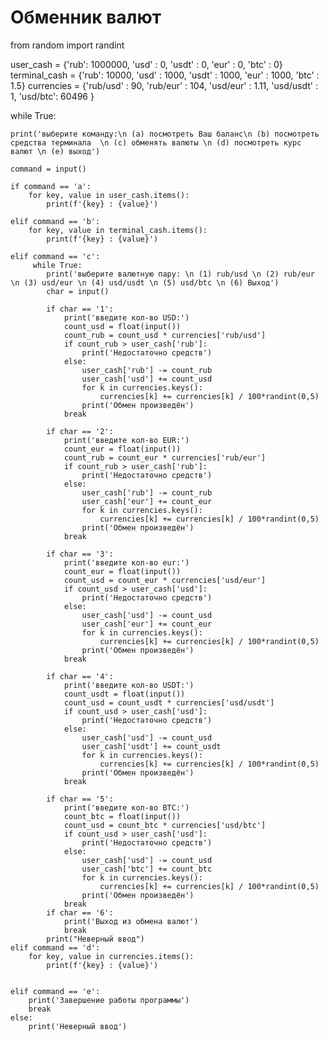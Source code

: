 # Обменник валют

from random import randint
 
user_cash = {'rub': 1000000, 'usd' : 0, 'usdt' : 0, 'eur' : 0, 'btc' : 0}
terminal_cash = {'rub': 10000, 'usd' : 1000, 'usdt' : 1000, 'eur' : 1000, 'btc' : 1.5}
currencies = {'rub/usd' : 90, 'rub/eur' : 104, 'usd/eur' : 1.11, 'usd/usdt' : 1, 'usd/btc': 60496 }

while True:

    print('выберите команду:\n (a) посмотреть Ваш баланс\n (b) посмотреть средства терминала  \n (c) обменять валюты \n (d) посмотреть курс валют \n (e) выход')
    
    command = input()
    
    if command == 'a':
        for key, value in user_cash.items():
            print(f'{key} : {value}')
    
    elif command == 'b':
        for key, value in terminal_cash.items():
            print(f'{key} : {value}')
    
    elif command == 'c':     
         while True:
            print('выберите валютную пару: \n (1) rub/usd \n (2) rub/eur \n (3) usd/eur \n (4) usd/usdt \n (5) usd/btc \n (6) Выход')
            char = input()
            
            if char == '1':
                print('введите кол-во USD:')
                count_usd = float(input())
                count_rub = count_usd * currencies['rub/usd']
                if count_rub > user_cash['rub']:
                    print('Недостаточно средств')
                else:
                    user_cash['rub'] -= count_rub
                    user_cash['usd'] += count_usd
                    for k in currencies.keys():
                        currencies[k] += currencies[k] / 100*randint(0,5)
                    print('Обмен произведён')
                break
                
            if char == '2':
                print('введите кол-во EUR:')
                count_eur = float(input())
                count_rub = count_eur * currencies['rub/eur']
                if count_rub > user_cash['rub']:
                    print('Недостаточно средств')
                else:
                    user_cash['rub'] -= count_rub
                    user_cash['eur'] += count_eur
                    for k in currencies.keys():
                        currencies[k] += currencies[k] / 100*randint(0,5)
                    print('Обмен произведён')
                break
                
            if char == '3':
                print('введите кол-во eur:')
                count_eur = float(input())
                count_usd = count_eur * currencies['usd/eur']
                if count_usd > user_cash['usd']:
                    print('Недостаточно средств')
                else:
                    user_cash['usd'] -= count_usd
                    user_cash['eur'] += count_eur
                    for k in currencies.keys():
                        currencies[k] += currencies[k] / 100*randint(0,5)
                    print('Обмен произведён')
                break

            if char == '4':
                print('введите кол-во USDT:')
                count_usdt = float(input())
                count_usd = count_usdt * currencies['usd/usdt']
                if count_usd > user_cash['usd']:
                    print('Недостаточно средств')
                else:
                    user_cash['usd'] -= count_usd
                    user_cash['usdt'] += count_usdt
                    for k in currencies.keys():
                        currencies[k] += currencies[k] / 100*randint(0,5)
                    print('Обмен произведён')
                break

            if char == '5':
                print('введите кол-во BTC:')
                count_btc = float(input())
                count_usd = count_btc * currencies['usd/btc']
                if count_usd > user_cash['usd']:
                    print('Недостаточно средств')
                else:
                    user_cash['usd'] -= count_usd
                    user_cash['btc'] += count_btc
                    for k in currencies.keys():
                        currencies[k] += currencies[k] / 100*randint(0,5)
                    print('Обмен произведён')
                break
            if char == '6':
                print('Выход из обмена валют')
                break
            print("Неверный ввод")
    elif command == 'd':
        for key, value in currencies.items():
            print(f'{key} : {value}')                        
                

    elif command == 'e':
        print('Завершение работы программы')
        break
    else:
        print('Неверный ввод')
